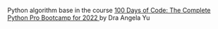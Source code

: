 Python algorithm base in the course <a href="https://www.udemy.com/course/100-days-of-code/">100 Days of Code: The Complete Python Pro Bootcamp for 2022
</a> by Dra Angela Yu